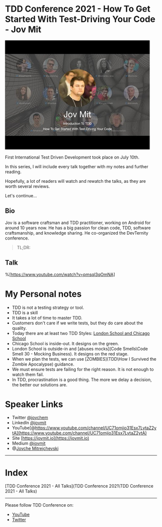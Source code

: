 # TDD Conference 2021 - How To Get Started With Test-Driving Your Code - Jov Mit

![TDD Conference 2021 - How To Get Started With Test-Driving Your Code - Jov Mit](Jov.jpg)

First International Test Driven Development took place on July 10th. 

In this series, I will include every talk together with my notes and further reading.

Hopefully, a lot of readers will watch and rewatch the talks, as they are worth several reviews.

Let's continue...

## Bio 

Jov is a software craftsman and TDD practitioner, working on Android for around 10 years now. He has a big passion for clean code, TDD, software craftsmanship, and knowledge sharing. He co-organized the DevTernity conference. 
 
> TL;DR:  

## Talk

%[https://www.youtube.com/watch?v=pmsql3qOmNA]

# My Personal notes

- TDD is not a testing strategy or tool.
- TDD is a skill
- It takes a lot of time to master TDD.
- Customers don't care if we write tests, but they do care about the quality.
- Today there are at least two TDD Styles: [London School and Chicago School](https://cleancoders.com/episode/comparativeDesign-episode-1)
- Chicago School is inside-out. It designs on the green.
- London School is outside-in and [abuses mocks](Code Smells\Code Smell 30 - Mocking Business). It designs on the red stage.
- When we plan the tests, we can use [ZOMBIES](TDD\How I Survived the Zombie Apocalypse) guidance.
- We must ensure tests are failing for the right reason. It is not enough to watch them fail.
- In TDD, procrastination is a good thing. The more we delay a decision, the better our solutions are. 

# Speaker Links

- Twitter [@jovchem](https://twitter.com/jovchem) 
- LinkedIn [@jovmit](https://www.linkedin.com/in/jovmit/)
- YouTube[@https://www.youtube.com/channel/UC71omjio31Esx7LytaZ2ytA](https://www.youtube.com/channel/UC71omjio31Esx7LytaZ2ytA)
- Site [https://jovmit.io](https://jovmit.io)
- Medium [@jovmit](https://medium.com/@jovmit)
- @[Jovche Mitrejchevski](@jovchem)

* * *

# Index

[TDD Conference 2021 - All Talks](TDD Conference 2021\TDD Conference 2021 - All Talks)

* * *

Please follow TDD Conference on:

- [YouTube](https://www.youtube.com/channel/UCKn-DadPoyYssfAOMk1LSew)
- [Twitter](https://twitter.com/tddconf)
